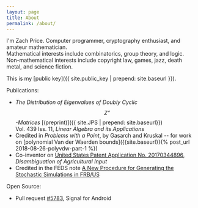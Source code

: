 ```yaml
---
layout: page
title: About
permalink: /about/
---
```


I'm Zach Price. Computer programmer, cryptography enthusiast, and amateur mathematician.  
Mathematical interests include combinatorics, group theory, and logic.  
Non-mathematical interests include copyright law, games, jazz, death metal, and science fiction.

This is my [public key]({{ site.public_key | prepend: site.baseurl }}).

Publications:

* _The Distribution of Eigenvalues of Doubly Cyclic $$Z^+$$-Matrices_ [(preprint)]({{ site.JPS | prepend: site.baseurl}})  
Vol. 439 Iss. 11, _Linear Algebra and its Applications_  
* Credited in _Problems with a Point_, by Gasarch and Kruskal -- for work on [polynomial Van der Waerden bounds]({{site.baseurl}}{% post_url 2018-08-26-polyvdw-part-1 %})
* Co-inventor on [United States Patent Application No. 20170344896](http://appft.uspto.gov/netacgi/nph-Parser?Sect1=PTO1&Sect2=HITOFF&d=PG01&p=1&u=%2Fnetahtml%2FPTO%2Fsrchnum.html&r=1&f=G&l=50&s1=%2220170344896%22),
_Disambiguation of Agricultural Input_
* Credited in the FEDS note [A New Procedure for Generating the Stochastic Simulations in FRB/US](https://www.federalreserve.gov/econres/notes/feds-notes/new-procedure-for-generating-the-stochastic-simulations-in-frb-us-20190307.htm)

Open Source:

* Pull request [#5783](https://github.com/WhisperSystems/Signal-Android/pull/5783), Signal for Android
